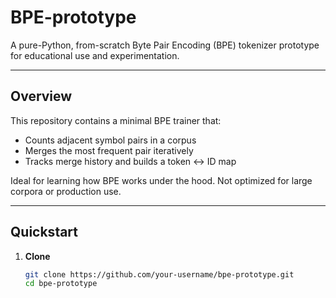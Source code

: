 # BPE-prototype

A pure-Python, from-scratch Byte Pair Encoding (BPE) tokenizer prototype for educational use and experimentation.

---

## Overview

This repository contains a minimal BPE trainer that:
- Counts adjacent symbol pairs in a corpus  
- Merges the most frequent pair iteratively  
- Tracks merge history and builds a token ↔ ID map  

Ideal for learning how BPE works under the hood. Not optimized for large corpora or production use.

---

## Quickstart

1. **Clone**  
   ```bash
   git clone https://github.com/your-username/bpe-prototype.git
   cd bpe-prototype
